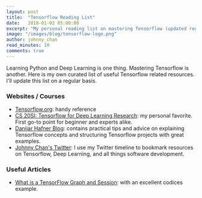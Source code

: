 ```yaml
---
layout: post
title:  "Tensorflow Reading List"
date:   2018-01-02 05:00:00
excerpt: "My personal reading list on mastering Tensorflow (updated regularly)"
image: "/images/blog/tensorflow-logo.png"
author: johnny_chan
read_minutes: 10
comments: true
---
```


Learning Python and Deep Learning is one thing. Mastering Tensorflow is another. Here is my own curated list of useful Tensorflow related resources. I'll update this list on a regular basis.

### Websites / Courses

- [Tensorflow.org](https://www.tensorflow.org/): handy reference
- [CS 20SI: Tensorflow for Deep Learning Research](http://web.stanford.edu/class/cs20si/syllabus.html): my personal favorite. First go-to point for beginner and experts alike.
- [Danijar Hafner Blog](https://danijar.com/): contains practical tips and advice on explaining Tensorflow concepts and structuring Tensorflow projects with great examples.
- [Johnny Chan's Twitter](https://twitter.com/jAtlas7): I use my Twitter timeline to bookmark resources on Tensorflow, Deep Learning, and all things software development.

### Useful Articles

- [What is a TensorFlow Graph and Session](https://danijar.com/what-is-a-tensorflow-session/): with an excellent codices example.
